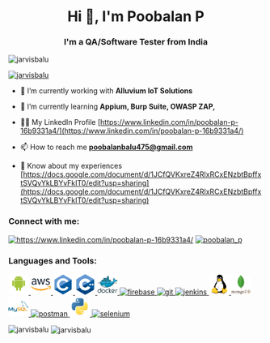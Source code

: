 <h1 align="center">Hi 👋, I'm Poobalan P</h1>
<h3 align="center">I'm a QA/Software Tester from India</h3>

<p align="left"> <img src="https://komarev.com/ghpvc/?username=jarvisbalu&label=Profile%20views&color=0e75b6&style=flat" alt="jarvisbalu" /> </p>

<p align="left"> <a href="https://github.com/ryo-ma/github-profile-trophy"><img src="https://github-profile-trophy.vercel.app/?username=jarvisbalu" alt="jarvisbalu" /></a> </p>

- 🔭 I’m currently working with **Alluvium IoT Solutions**

- 🌱 I’m currently learning **Appium, Burp Suite, OWASP ZAP,**

- 👨‍💻 My LinkedIn Profile [https://www.linkedin.com/in/poobalan-p-16b9331a4/](https://www.linkedin.com/in/poobalan-p-16b9331a4/)

- 📫 How to reach me **poobalanbalu475@gmail.com**

- 📄 Know about my experiences [https://docs.google.com/document/d/1JCfQVKxreZ4RlxRCxENzbtBpffxtSVQvYkLBYvFkIT0/edit?usp=sharing](https://docs.google.com/document/d/1JCfQVKxreZ4RlxRCxENzbtBpffxtSVQvYkLBYvFkIT0/edit?usp=sharing)

<h3 align="left">Connect with me:</h3>
<p align="left">
<a href="https://linkedin.com/in/https://www.linkedin.com/in/poobalan-p-16b9331a4/" target="blank"><img align="center" src="https://raw.githubusercontent.com/rahuldkjain/github-profile-readme-generator/master/src/images/icons/Social/linked-in-alt.svg" alt="https://www.linkedin.com/in/poobalan-p-16b9331a4/" height="30" width="40" /></a>
<a href="https://www.codechef.com/users/poobalan_p" target="blank"><img align="center" src="https://cdn.jsdelivr.net/npm/simple-icons@3.1.0/icons/codechef.svg" alt="poobalan_p" height="30" width="40" /></a>
</p>

<h3 align="left">Languages and Tools:</h3>
<p align="left"> <a href="https://developer.android.com" target="_blank" rel="noreferrer"> <img src="https://raw.githubusercontent.com/devicons/devicon/master/icons/android/android-original-wordmark.svg" alt="android" width="40" height="40"/> </a> <a href="https://aws.amazon.com" target="_blank" rel="noreferrer"> <img src="https://raw.githubusercontent.com/devicons/devicon/master/icons/amazonwebservices/amazonwebservices-original-wordmark.svg" alt="aws" width="40" height="40"/> </a> <a href="https://www.cprogramming.com/" target="_blank" rel="noreferrer"> <img src="https://raw.githubusercontent.com/devicons/devicon/master/icons/c/c-original.svg" alt="c" width="40" height="40"/> </a> <a href="https://www.w3schools.com/cpp/" target="_blank" rel="noreferrer"> <img src="https://raw.githubusercontent.com/devicons/devicon/master/icons/cplusplus/cplusplus-original.svg" alt="cplusplus" width="40" height="40"/> </a> <a href="https://www.docker.com/" target="_blank" rel="noreferrer"> <img src="https://raw.githubusercontent.com/devicons/devicon/master/icons/docker/docker-original-wordmark.svg" alt="docker" width="40" height="40"/> </a> <a href="https://firebase.google.com/" target="_blank" rel="noreferrer"> <img src="https://www.vectorlogo.zone/logos/firebase/firebase-icon.svg" alt="firebase" width="40" height="40"/> </a> <a href="https://git-scm.com/" target="_blank" rel="noreferrer"> <img src="https://www.vectorlogo.zone/logos/git-scm/git-scm-icon.svg" alt="git" width="40" height="40"/> </a> <a href="https://www.jenkins.io" target="_blank" rel="noreferrer"> <img src="https://www.vectorlogo.zone/logos/jenkins/jenkins-icon.svg" alt="jenkins" width="40" height="40"/> </a> <a href="https://www.linux.org/" target="_blank" rel="noreferrer"> <img src="https://raw.githubusercontent.com/devicons/devicon/master/icons/linux/linux-original.svg" alt="linux" width="40" height="40"/> </a> <a href="https://www.mongodb.com/" target="_blank" rel="noreferrer"> <img src="https://raw.githubusercontent.com/devicons/devicon/master/icons/mongodb/mongodb-original-wordmark.svg" alt="mongodb" width="40" height="40"/> </a> <a href="https://www.mysql.com/" target="_blank" rel="noreferrer"> <img src="https://raw.githubusercontent.com/devicons/devicon/master/icons/mysql/mysql-original-wordmark.svg" alt="mysql" width="40" height="40"/> </a> <a href="https://postman.com" target="_blank" rel="noreferrer"> <img src="https://www.vectorlogo.zone/logos/getpostman/getpostman-icon.svg" alt="postman" width="40" height="40"/> </a> <a href="https://www.python.org" target="_blank" rel="noreferrer"> <img src="https://raw.githubusercontent.com/devicons/devicon/master/icons/python/python-original.svg" alt="python" width="40" height="40"/> </a> <a href="https://www.selenium.dev" target="_blank" rel="noreferrer"> <img src="https://raw.githubusercontent.com/detain/svg-logos/780f25886640cef088af994181646db2f6b1a3f8/svg/selenium-logo.svg" alt="selenium" width="40" height="40"/> </a> </p>

<p><img align="left" src="https://github-readme-stats.vercel.app/api/top-langs?username=jarvisbalu&show_icons=true&locale=en&layout=compact" alt="jarvisbalu" /></p>

<p>&nbsp;<img align="center" src="https://github-readme-stats.vercel.app/api?username=jarvisbalu&show_icons=true&locale=en" alt="jarvisbalu" /></p>

